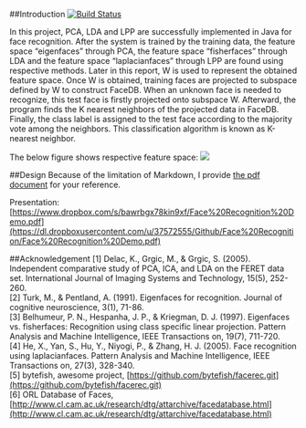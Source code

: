 ##Introduction [![Build Status](https://travis-ci.org/wihoho/FaceRecognition.svg?branch=master)](https://travis-ci.org/wihoho/FaceRecognition)

In this project, PCA, LDA and LPP are successfully implemented in Java for face recognition. After the system is trained by the training data, the feature space “eigenfaces” through PCA, the feature space “fisherfaces” through LDA and the feature space “laplacianfaces” through LPP are found using respective methods. Later in this report, W is used to represent the obtained feature space. Once W is obtained, training faces are projected to subspace defined by W to construct FaceDB. When an unknown face is needed to recognize, this test face is firstly projected onto subspace W. Afterward, the program finds the K nearest neighbors of the projected data in FaceDB. Finally, the class label is assigned to the test face according to the majority vote among the neighbors. This classification algorithm is known as K-nearest neighbor. 

The below figure shows respective feature space:
![](https://lh5.googleusercontent.com/-KtrqHFBv7l8/UV1tYE4zvtI/AAAAAAAAA24/Bf8x6b3UER8/s730/Eigenfaces.jpg)

##Design
Because of the limitation of Markdown, I provide [the pdf document](https://dl.dropboxusercontent.com/u/37572555/Github/Face%20Recognition/FaceRecognition.pdf) for your reference.

Presentation: [https://www.dropbox.com/s/bawrbgx78kin9xf/Face%20Recognition%20Demo.pdf](https://dl.dropboxusercontent.com/u/37572555/Github/Face%20Recognition/Face%20Recognition%20Demo.pdf)

##Acknowledgement
[1] Delac, K., Grgic, M., & Grgic, S. (2005). Independent comparative study of PCA, ICA, and LDA on the FERET data set. International Journal of Imaging Systems and Technology, 15(5), 252-260.  
[2] Turk, M., & Pentland, A. (1991). Eigenfaces for recognition. Journal of cognitive neuroscience, 3(1), 71-86.  
[3] Belhumeur, P. N., Hespanha, J. P., & Kriegman, D. J. (1997). Eigenfaces vs. fisherfaces: Recognition using class specific linear projection. Pattern Analysis and Machine Intelligence, IEEE Transactions on, 19(7), 711-720.  
[4]  He, X., Yan, S., Hu, Y., Niyogi, P., & Zhang, H. J. (2005). Face recognition using laplacianfaces. Pattern Analysis and Machine Intelligence, IEEE Transactions on, 27(3), 328-340.  
[5] bytefish, awesome project, [https://github.com/bytefish/facerec.git](https://github.com/bytefish/facerec.git)  
[6] ORL Database of Faces, [http://www.cl.cam.ac.uk/research/dtg/attarchive/facedatabase.html](http://www.cl.cam.ac.uk/research/dtg/attarchive/facedatabase.html)


